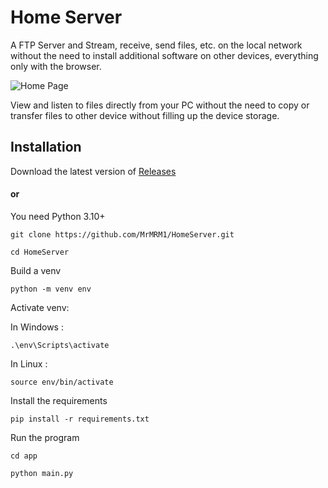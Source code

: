 # Home Server
A FTP Server and Stream, receive, send files, etc. on the local network without the need to install additional software on other devices, everything only with the browser.

![Home Page](https://user-images.githubusercontent.com/61387127/175530043-ae9e02c6-aef6-4520-8c11-bc974b61024f.jpeg)

View and listen to files directly from your PC without the need to copy or transfer files to other device without filling up the device storage.

## Installation
Download the latest version of [Releases](https://github.com/MrMRM1/HomeServer/releases)

#### or

You need Python 3.10+ 
```
git clone https://github.com/MrMRM1/HomeServer.git
```
```
cd HomeServer
```
Build a venv
```
python -m venv env
```
Activate venv:

In Windows :

```
.\env\Scripts\activate
```

In Linux :
```
source env/bin/activate
```
Install the requirements
```
pip install -r requirements.txt
```
Run the program
```
cd app
```
```
python main.py
```

